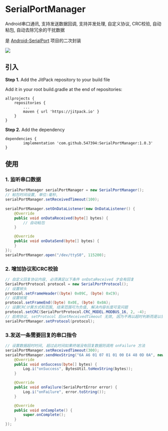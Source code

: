 # SerialPortManager
Android串口通讯, 支持发送数据回调, 支持并发处理, 自定义协议, CRC校验, 自动粘包, 自动去除冗余的干扰数据

是 [Android-SerialPort](https://github.com/Geek8ug/Android-SerialPort) 项目的二次封装

[![](https://jitpack.io/v/547394/SerialPortManager.svg)](https://jitpack.io/#547394/SerialPortManager)

## 引入

**Step 1.** Add the JitPack repository to your build file

Add it in your root build.gradle at the end of repositories:


	allprojects {
		repositories {
			...
			maven { url 'https://jitpack.io' }
		}
	}


**Step 2.** Add the dependency


	dependencies {
	        implementation 'com.github.547394:SerialPortManager:1.0.3'
	}


## 使用

### 1. 监听串口数据
```java
SerialPortManager serialPortManager = new SerialPortManager();
// 粘包时间设置, 单位:毫秒,
serialPortManager.setReceivedTimeout(100);
        
serialPortManager.setOnDataListener(new OnDataListener() {
    @Override
    public void onDataReceived(byte[] bytes) {
        // 自动粘包
    }

    @Override
    public void onDataSend(byte[] bytes) {
    }
});
serialPortManager.open("/dev/ttyS0", 115200);

```

### 2. 增加协议和CRC校验
```java
// 自定义回复协议内容, 必须满足以下条件 onDataReceived 才会有回复
SerialPortProtocol protocol = new SerialPortProtocol();
// 设置帧头
protocol.setFrameHeader((byte) 0x09C, (byte) 0xC9);
// 设置帧尾
protocol.setFrameEnd((byte) 0x0E, (byte) 0x0A);
// 设置CRC计算方式和范围, 结束范围可为负值, 解决内容长度可变问题
protocol.setCRC(SerialPortProtocol.CRC_MODEL.MODBUS_16, 2, -4);
// 启用协议, setProtocol 后setReceivedTimeout 无效, 因为不再以超时判断而是以协议判断
serialPortManager.setProtocol(protocol);
```

### 3.发送一条需要回复的串口指令
```java
// 设置数据超时时间, 超过此时间如果终端没有回复数据则调用 onFailure 方法
serialPortManager.setReceivedTimeout(300);
serialPortManager.sendHexString("6A A6 01 07 01 01 00 E4 48 0D 0A", new OnReportListener() {
    @Override
    public void onSuccess(byte[] bytes) {
        Log.i("onSuccess", BytesUtil.toHexString(bytes));
    }

    @Override
    public void onFailure(SerialPortError error) {
        Log.i("onFailure", error.toString());
    }

    @Override
    public void onComplete() {
        super.onComplete();
    }
});
```

